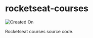 # rocketseat-courses

![Created On](https://img.shields.io/badge/created%20on-march%202022-purple)

Rocketseat courses source code.
